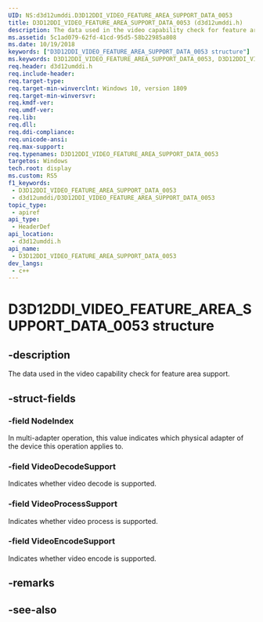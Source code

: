 ```yaml
---
UID: NS:d3d12umddi.D3D12DDI_VIDEO_FEATURE_AREA_SUPPORT_DATA_0053
title: D3D12DDI_VIDEO_FEATURE_AREA_SUPPORT_DATA_0053 (d3d12umddi.h)
description: The data used in the video capability check for feature area support.
ms.assetid: 5c1ad079-62fd-41cd-95d5-58b22985a808
ms.date: 10/19/2018
keywords: ["D3D12DDI_VIDEO_FEATURE_AREA_SUPPORT_DATA_0053 structure"]
ms.keywords: D3D12DDI_VIDEO_FEATURE_AREA_SUPPORT_DATA_0053, D3D12DDI_VIDEO_FEATURE_AREA_SUPPORT_DATA_0053,
req.header: d3d12umddi.h
req.include-header: 
req.target-type: 
req.target-min-winverclnt: Windows 10, version 1809
req.target-min-winversvr: 
req.kmdf-ver: 
req.umdf-ver: 
req.lib: 
req.dll: 
req.ddi-compliance: 
req.unicode-ansi: 
req.max-support: 
req.typenames: D3D12DDI_VIDEO_FEATURE_AREA_SUPPORT_DATA_0053
targetos: Windows
tech.root: display
ms.custom: RS5
f1_keywords:
 - D3D12DDI_VIDEO_FEATURE_AREA_SUPPORT_DATA_0053
 - d3d12umddi/D3D12DDI_VIDEO_FEATURE_AREA_SUPPORT_DATA_0053
topic_type:
 - apiref
api_type:
 - HeaderDef
api_location:
 - d3d12umddi.h
api_name:
 - D3D12DDI_VIDEO_FEATURE_AREA_SUPPORT_DATA_0053
dev_langs:
 - c++
---
```


# D3D12DDI_VIDEO_FEATURE_AREA_SUPPORT_DATA_0053 structure


## -description

The data used in the video capability check for feature area support.

## -struct-fields

### -field NodeIndex

In multi-adapter operation, this value indicates which physical adapter of the device this operation applies to.

### -field VideoDecodeSupport

Indicates whether video decode is supported.

### -field VideoProcessSupport

Indicates whether video process is supported.

### -field VideoEncodeSupport

 
Indicates whether video encode is supported.

## -remarks

## -see-also

